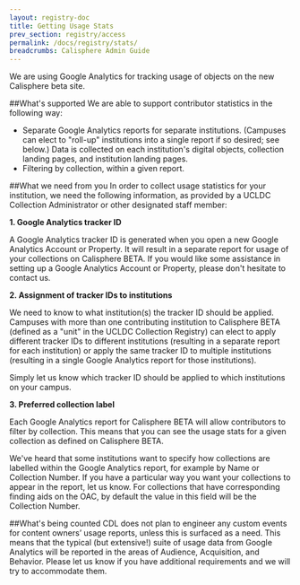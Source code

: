 ```yaml
---
layout: registry-doc
title: Getting Usage Stats
prev_section: registry/access
permalink: /docs/registry/stats/
breadcrumbs: Calisphere Admin Guide
---
```

We are using Google Analytics for tracking usage of objects on the new Calisphere beta site.

##What's supported
We are able to support contributor statistics in the following way:

+ Separate Google Analytics reports for separate institutions. (Campuses can elect to "roll-up" institutions into a single report if so desired; see below.) Data is collected on each institution's digital objects, collection landing pages, and institution landing pages.
+ Filtering by collection, within a given report.

##What we need from you
In order to collect usage statistics for your institution, we need the following information, as provided by a UCLDC Collection Administrator or other designated staff member:

**1. Google Analytics tracker ID**

A Google Analytics tracker ID is generated when you open a new Google Analytics Account or Property. It will result in a separate report for usage of your collections on Calisphere BETA. If you would like some assistance in setting up a Google Analytics Account or Property, please don't hesitate to contact us.

**2. Assignment of tracker IDs to institutions**

We need to know to what institution(s) the tracker ID should be applied. Campuses with more than one contributing institution to Calisphere BETA (defined as a "unit" in the UCLDC Collection Registry) can elect to apply different tracker IDs to different institutions (resulting in a separate report for each institution) or apply the same tracker ID to multiple institutions (resulting in a single Google Analytics report for those institutions).

Simply let us know which tracker ID should be applied to which institutions on your campus.

**3. Preferred collection label**

Each Google Analytics report for Calisphere BETA will allow contributors to filter by collection. This means that you can see the usage stats for a given collection as defined on Calisphere BETA.

We've heard that some institutions want to specify how collections are labelled within the Google Analytics report, for example by Name or Collection Number. If you have a particular way you want your collections to appear in the report, let us know. For collections that have corresponding finding aids on the OAC, by default the value in this field will be the Collection Number.

##What's being counted
CDL does not plan to engineer any custom events for content owners’ usage reports, unless this is surfaced as a need. This means that the typical (but extensive!) suite of usage data from Google Analytics will be reported in the areas of Audience, Acquisition, and Behavior. Please let us know if you have additional requirements and we will try to accommodate them.
